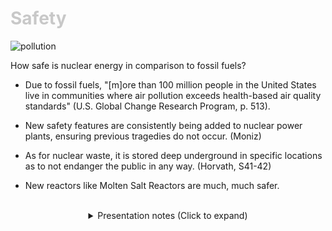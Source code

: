 <div class = "centered"><h1 style="color:#c8c8c8">Safety</h1></div>

![pollution](https://user-images.githubusercontent.com/95508525/167985994-4e3edf54-edb9-4791-8ad8-c53abbfb9965.jpg)<br>


How safe is nuclear energy in comparison to fossil fuels?


* Due to fossil fuels, "[m]ore than 100 million people in the United States live in communities where air pollution
exceeds health-based air quality standards" (U.S. Global Change Research Program, p. 513).


* New safety features are consistently being added to nuclear power plants, ensuring previous tragedies do not occur. (Moniz)


* As for nuclear waste, it is stored deep underground in specific locations as to not endanger the public in any way. (Horvath, S41-42)


* New reactors like Molten Salt Reactors are much, much safer. 


<br>

<div class = "centered">
<details style="text-align:center">
  <summary class="centered">Presentation notes (Click to expand)</summary>

  ```
  1. Read description under the image.
  2. Elaborate on the sheer absurdity of more than 100 million people having air pollution above health standards.
  3. Elaborate on said safety features. Mention Molten Salt Reactors.
  ```
</details>
</div>
